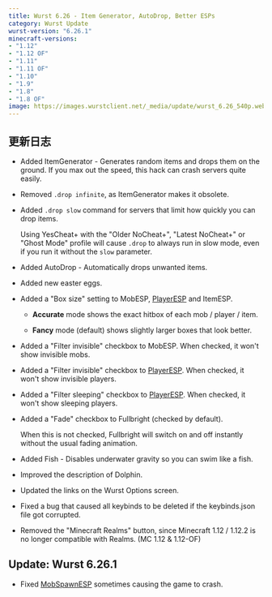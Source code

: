 ```yaml
---
title: Wurst 6.26 - Item Generator, AutoDrop, Better ESPs
category: Wurst Update
wurst-version: "6.26.1"
minecraft-versions:
- "1.12"
- "1.12 OF"
- "1.11"
- "1.11 OF"
- "1.10"
- "1.9"
- "1.8"
- "1.8 OF"
image: https://images.wurstclient.net/_media/update/wurst_6.26_540p.webp
---
```

## 更新日志

- Added ItemGenerator - Generates random items and drops them on the ground. If you max out the speed, this hack can crash servers quite easily.

- Removed `.drop infinite`, as ItemGenerator makes it obsolete.

- Added `.drop slow` command for servers that limit how quickly you can drop items.

  Using YesCheat+ with the "Older NoCheat+", "Latest NoCheat+" or "Ghost Mode" profile will cause `.drop` to always run in slow mode, even if you run it without the `slow` parameter.

- Added AutoDrop - Automatically drops unwanted items.

- Added new easter eggs.

- Added a "Box size" setting to MobESP, [PlayerESP](https://wurst.wiki/playeresp) and ItemESP.

  - **Accurate** mode shows the exact hitbox of each mob / player / item.

  - **Fancy** mode (default) shows slightly larger boxes that look better.

- Added a "Filter invisible" checkbox to MobESP. When checked, it won't show invisible mobs.

- Added a "Filter invisible" checkbox to [PlayerESP](https://wurst.wiki/playeresp). When checked, it won't show invisible players.

- Added a "Filter sleeping" checkbox to [PlayerESP](https://wurst.wiki/playeresp). When checked, it won't show sleeping players.

- Added a "Fade" checkbox to Fullbright (checked by default).

  When this is not checked, Fullbright will switch on and off instantly without the usual fading animation.

- Added Fish - Disables underwater gravity so you can swim like a fish.

- Improved the description of Dolphin.

- Updated the links on the Wurst Options screen.

- Fixed a bug that caused all keybinds to be deleted if the keybinds.json file got corrupted.

- Removed the "Minecraft Realms" button, since Minecraft 1.12 / 1.12.2 is no longer compatible with Realms. (MC 1.12 & 1.12-OF)

## Update: Wurst 6.26.1

- Fixed [MobSpawnESP](https://wurst.wiki/mobspawnesp) sometimes causing the game to crash.
